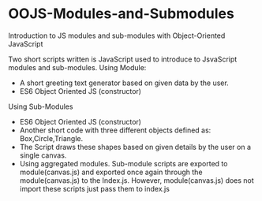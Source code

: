 # OOJS-Modules-and-Submodules
Introduction to JS modules and sub-modules with Object-Oriented JavaScript

Two short scripts written is JavaScript used to introduce to JsvaScript modules and sub-modules.
Using Module:
  - A short greeting text generator based on given data by the user.
  - ES6 Object Oriented JS (constructor)
  
Using Sub-Modules
  - ES6 Object Oriented JS (constructor)
  - Another short code with three different objects defined as: Box,Circle,Triangle.
  - The Script draws these shapes based on given details by the user on a single canvas.
  - Using aggregated modules. Sub-module scripts are exported to module(canvas.js) and exported once again
    through the module(canvas.js) to the Index.js.
    However, module(canvas.js) does not import these scripts just pass them to index.js
